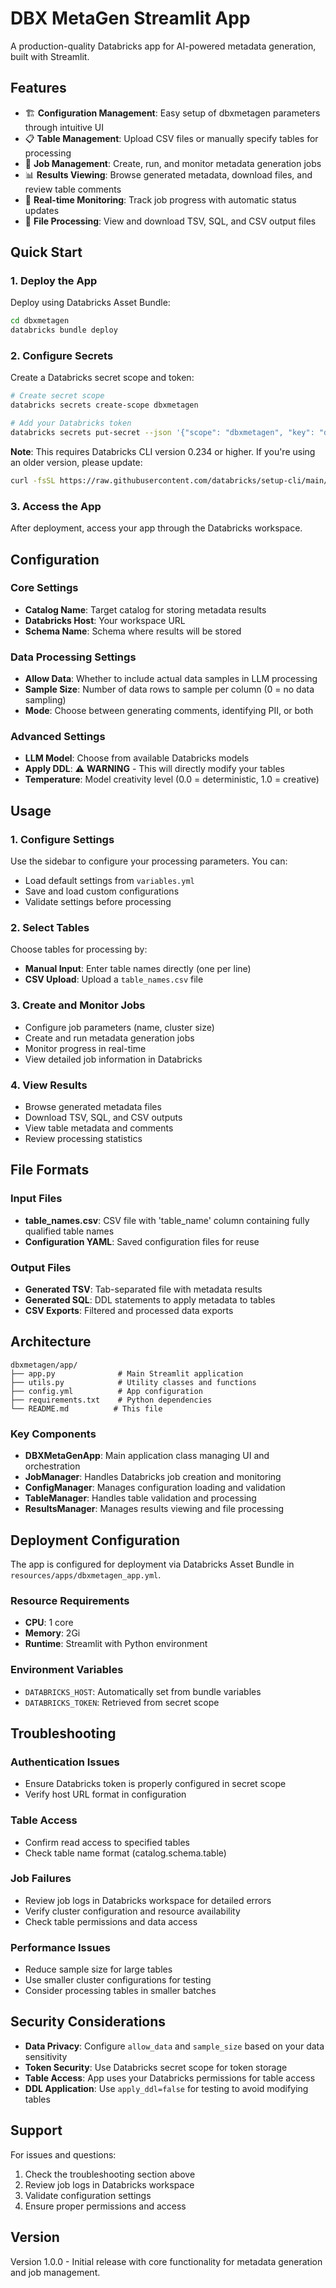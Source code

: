 # DBX MetaGen Streamlit App

A production-quality Databricks app for AI-powered metadata generation, built with Streamlit.

## Features

- 🏗️ **Configuration Management**: Easy setup of dbxmetagen parameters through intuitive UI
- 📋 **Table Management**: Upload CSV files or manually specify tables for processing
- 🚀 **Job Management**: Create, run, and monitor metadata generation jobs
- 📊 **Results Viewing**: Browse generated metadata, download files, and review table comments
- 🔧 **Real-time Monitoring**: Track job progress with automatic status updates
- 📁 **File Processing**: View and download TSV, SQL, and CSV output files

## Quick Start

### 1. Deploy the App

Deploy using Databricks Asset Bundle:

```bash
cd dbxmetagen
databricks bundle deploy
```

### 2. Configure Secrets

Create a Databricks secret scope and token:

```bash
# Create secret scope
databricks secrets create-scope dbxmetagen

# Add your Databricks token 
databricks secrets put-secret --json '{"scope": "dbxmetagen", "key": "databricks_token", "string_value": "YOUR_TOKEN_HERE"}'
```

**Note**: This requires Databricks CLI version 0.234 or higher. If you're using an older version, please update:
```bash
curl -fsSL https://raw.githubusercontent.com/databricks/setup-cli/main/install.sh | sh
```

### 3. Access the App

After deployment, access your app through the Databricks workspace.

## Configuration

### Core Settings
- **Catalog Name**: Target catalog for storing metadata results
- **Databricks Host**: Your workspace URL
- **Schema Name**: Schema where results will be stored

### Data Processing Settings
- **Allow Data**: Whether to include actual data samples in LLM processing
- **Sample Size**: Number of data rows to sample per column (0 = no data sampling)
- **Mode**: Choose between generating comments, identifying PII, or both

### Advanced Settings
- **LLM Model**: Choose from available Databricks models
- **Apply DDL**: ⚠️ **WARNING** - This will directly modify your tables
- **Temperature**: Model creativity level (0.0 = deterministic, 1.0 = creative)

## Usage

### 1. Configure Settings
Use the sidebar to configure your processing parameters. You can:
- Load default settings from `variables.yml`
- Save and load custom configurations
- Validate settings before processing

### 2. Select Tables
Choose tables for processing by:
- **Manual Input**: Enter table names directly (one per line)
- **CSV Upload**: Upload a `table_names.csv` file

### 3. Create and Monitor Jobs
- Configure job parameters (name, cluster size)
- Create and run metadata generation jobs
- Monitor progress in real-time
- View detailed job information in Databricks

### 4. View Results
- Browse generated metadata files
- Download TSV, SQL, and CSV outputs
- View table metadata and comments
- Review processing statistics

## File Formats

### Input Files
- **table_names.csv**: CSV file with 'table_name' column containing fully qualified table names
- **Configuration YAML**: Saved configuration files for reuse

### Output Files
- **Generated TSV**: Tab-separated file with metadata results
- **Generated SQL**: DDL statements to apply metadata to tables
- **CSV Exports**: Filtered and processed data exports

## Architecture

```
dbxmetagen/app/
├── app.py              # Main Streamlit application
├── utils.py            # Utility classes and functions
├── config.yml          # App configuration
├── requirements.txt    # Python dependencies
└── README.md          # This file
```

### Key Components

- **DBXMetaGenApp**: Main application class managing UI and orchestration
- **JobManager**: Handles Databricks job creation and monitoring
- **ConfigManager**: Manages configuration loading and validation
- **TableManager**: Handles table validation and processing
- **ResultsManager**: Manages results viewing and file processing

## Deployment Configuration

The app is configured for deployment via Databricks Asset Bundle in `resources/apps/dbxmetagen_app.yml`.

### Resource Requirements
- **CPU**: 1 core
- **Memory**: 2Gi
- **Runtime**: Streamlit with Python environment

### Environment Variables
- `DATABRICKS_HOST`: Automatically set from bundle variables
- `DATABRICKS_TOKEN`: Retrieved from secret scope

## Troubleshooting

### Authentication Issues
- Ensure Databricks token is properly configured in secret scope
- Verify host URL format in configuration

### Table Access
- Confirm read access to specified tables
- Check table name format (catalog.schema.table)

### Job Failures
- Review job logs in Databricks workspace for detailed errors
- Verify cluster configuration and resource availability
- Check table permissions and data access

### Performance Issues
- Reduce sample size for large tables
- Use smaller cluster configurations for testing
- Consider processing tables in smaller batches

## Security Considerations

- **Data Privacy**: Configure `allow_data` and `sample_size` based on your data sensitivity
- **Token Security**: Use Databricks secret scope for token storage
- **Table Access**: App uses your Databricks permissions for table access
- **DDL Application**: Use `apply_ddl=false` for testing to avoid modifying tables

## Support

For issues and questions:
1. Check the troubleshooting section above
2. Review job logs in Databricks workspace
3. Validate configuration settings
4. Ensure proper permissions and access

## Version

Version 1.0.0 - Initial release with core functionality for metadata generation and job management. 